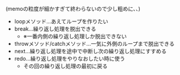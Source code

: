 (memoの粒度が細かすぎて終わらないので少し粗めに、、)
- loopメソッド…あえてループを作りたい
- break…繰り返し処理を脱出できる
  - ※一番内側の繰り返し処理しか脱出できない
- throwメソッド/catchメソッド…一気に外側のループまで脱出できる
- next…繰り返し処理を途中で中断し次の繰り返し処理にすすめる
- redo…繰り返し処理をやりなおしたい時に使う
  - その回の繰り返し処理の最初に戻る
  

